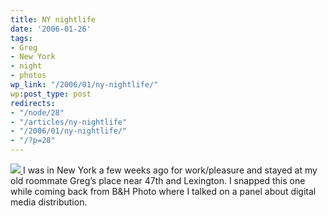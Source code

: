 ```yaml
---
title: NY nightlife
date: '2006-01-26'
tags:
- Greg
- New York
- night
- photos
wp_link: "/2006/01/ny-nightlife/"
wp:post_type: post
redirects:
- "/node/28"
- "/articles/ny-nightlife"
- "/2006/01/ny-nightlife/"
- "/?p=28"
---
```


[ ![](http://static.flickr.com/35/91590114_6bdb10871a_m.jpg) ](http://www.flickr.com/photos/atomicworkshop/91590114/)
I was in New York a few weeks ago for work/pleasure and stayed at my old roommate Greg’s place near 47th and Lexington. I snapped this one while coming back from B&H Photo where I talked on a panel about digital media distribution.
